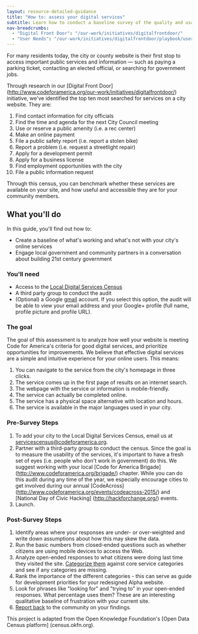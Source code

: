 ```yaml
---
layout: resource-detailed-guidance
title: "How to: assess your digital services"
subtitle: Learn how to conduct a baseline survey of the quality and usability of the 10 most-searched for online city services. 
nav-breadcrumbs:
  - "Digital Front Door": "/our-work/initiatives/digitalfrontdoor/"
  - "User Needs": "/our-work/initiatives/digitalfrontdoor/playbook/user-needs/"
---
```

For many residents today, the city or county website is their first stop to access important public services and information — such as paying a parking ticket, contacting an elected official, or searching for government jobs.

Through research in our [Digital Front Door] (http://www.codeforamerica.org/our-work/initiatives/digitalfrontdoor/) initiative, we've identified the top ten most searched for services on a city website. They are: 

1. Find contact information for city officials
2. Find the time and agenda for the next City Council meeting
3. Use or reserve a public amenity (i.e. a rec center)
4. Make an online payment
5. File a public safety report (i.e. report a stolen bike)
6. Report a problem (i.e. request a streetlight repair)
7. Apply for a development permit
8. Apply for a business license
9. Find employment opportunities with the city
10. File a public information request

Through this census, you can benchmark whether these services are available on your site, and how useful and accessible they are for your community members. 

## What you'll do
In this guide, you'll find out how to:

* Create a baseline of what's working and what's not with your city's online services
* Engage local government and community partners in a conversation about building 21st century government

### You'll need

* Access to the [Local Digital Services Census](https://service-census.herokuapp.com/)
* A third party group to conduct the audit
* (Optional) a Google [gmail](https://mail.google.com/) account. If you select this option, the audit will be able to view your email address and your Google+ profile (full name, profile picture and profile URL). 

### The goal
The goal of this assessment is to analyze how well your website is meeting Code for America's criteria for good digital services, and prioritize opportunities for improvements. We believe that effective digital services are a simple and intuitive experience for your online users. This means:

1. You can navigate to the service from the city's homepage in three clicks. 
2. The service comes up in the first page of results on an internet search. 
3. The webpage with the service or information is mobile-friendly.  
4. The service can actually be completed online. 
5. The service has a physical space alternative with location and hours.  
6. The service is available in the major languages used in your city. 
 

### Pre-Survey Steps
1. To add your city to the Local Digital Services Census, email us at <servicescensus@codeforamerica.org>.
2. Partner with a third-party group to conduct the census. Since the goal is to measure the usability of the services, it's important to have a fresh set of eyes (i.e. people who don't work in government) do this. We suggest working with your local [Code for America Brigade] (http://www.codeforamerica.org/brigade/) chapter. While you can do this audit during any time of the year, we especially encourage cities to get involved during our annual [CodeAcross] (http://www.codeforamerica.org/events/codeacross-2015/) and [National Day of Civic Hacking] (http://hackforchange.org/) events. 
4. Launch.


### Post-Survey Steps
1. Identify areas where your responses are under- or over-weighted and write down assumptions about how this may skew the data.
2. Run the basic numbers from closed-ended questions such as whether citizens are using mobile devices to access the Web. 
3. Analyze open-ended responses to what citizens were doing last time they visited the site. [Categorize them](http://digifrodo.tumblr.com/post/78143740800/city-website-faq-top-pages-inventory) against core service categories and see if any categories are missing. 
4. Rank the importance of the different categories - this can serve as guide for development priorities for your redesigned Alpha website.
5. Look for phrases like "looking for" and "trying to" in your open-ended responses. What percentage uses them? These are an interesting qualitative baseline of frustration with your current site.
6. [Report back](http://digifrodo.tumblr.com/post/101788428227/what-are-people-looking-for-on-city-websites) to the community on your findings.

This project is adapted from the Open Knowledge Foundation's [Open Data Census platform] (census.okfn.org).

